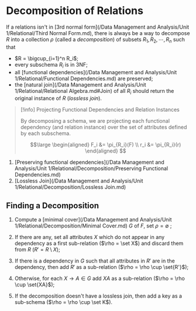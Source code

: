 # Decomposition of Relations

If a relations isn't in [3rd normal form](/Data Management and Analysis/Unit 1/Relational/Third Normal Form.md), there is always be a way to decompose $R$ into a collection $\rho$ (called a *decomposition*) of subsets $R_1, R_2, \cdots, R_n$ such that

- $R = \bigcup_{i=1}^n R_i$;
- every subschema $R_i$ is in 3NF;
- all [functional dependencies](/Data Management and Analysis/Unit 1/Relational/Functional Dependencies.md) are preserved;
- the [natural join](/Data Management and Analysis/Unit 1/Relational/Relational Algebra.md#Join) of all $R_i$ should return the original instance of $R$ (*lossless join*).

> [!info] Projecting Functional Dependencies and Relation Instances
> 
> By decomposing a schema, we are projecting each functional dependency (and relation instance) over the set of attributes defined by each subschema.
> 
> $$\large
> \begin{aligned}
> 	F_i &= \pi_{R_i}(F) \\
> 	r_i &= \pi_{R_i}(r)
> \end{aligned}
> $$

1. [Preserving functional dependencies](/Data Management and Analysis/Unit 1/Relational/Decomposition/Preserving Functional Dependencies.md)
2. [Lossless Join](/Data Management and Analysis/Unit 1/Relational/Decomposition/Lossless Join.md)

## Finding a Decomposition

1. Compute a [minimal cover](/Data Management and Analysis/Unit 1/Relational/Decomposition/Minimal Cover.md) $G$ of $F$, set $\rho = \emptyset$ ;

2. If there are any, set all attributes $X$ which do not appear in any dependency as a first sub-relation ($\rho = \set X$) and discard them from $R$ ($R' = R \setminus X$);

3. If there is a dependency in $G$ such that all attributes in $R'$ are in the dependency, then add $R'$ as a sub-relation ($\rho = \rho \cup \set{R'}$);

4. Otherwise, for each $X \rightarrow A \in G$ add $XA$ as a sub-relation ($\rho = \rho \cup \set{XA}$);

5. If the decomposition doesn't have a lossless join, then add a key as a sub-schema ($\rho = \rho \cup \set K$).
